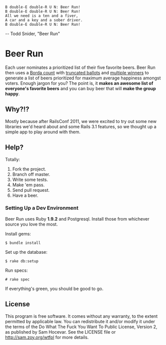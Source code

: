     B double-E double-R U N: Beer Run!
    B double-E double-R U N: Beer Run!
    All we need is a ten and a fiver,
    A car and a key and a sober driver.
    B double-E double-R U N: Beer Run!

-- Todd Snider, "Beer Run"

# Beer Run

Each user nominates a prioritized list of their five favorite beers. Beer Run
then uses a [Borda count](http://en.wikipedia.org/wiki/Borda_count) with
[truncated ballots](http://en.wikipedia.org/wiki/Borda_count#Truncated_ballots)
and [multiple
winners](http://en.wikipedia.org/wiki/Borda_count#Multiple_winners) to generate
a list of beers prioritized for maximum average happiness amongst voters.
Enough jargon for you? The point is, it **makes an awesome list of everyone's
favorite beers** and you can buy beer that will **make the group happy**.

## Why?!?

Mostly because after RailsConf 2011, we were excited to try out some new
libraries we'd heard about and some Rails 3.1 features, so we thought up a
simple app to play around with them.

## Help?

Totally:

1. Fork the project.
2. Branch off master.
3. Write some tests.
4. Make 'em pass.
5. Send pull request.
6. Have a beer.

### Setting Up a Dev Environment

Beer Run uses Ruby **1.9.2** and Postgresql. Install those from whichever
source you love the most.

Install gems:

    $ bundle install

Set up the database:

    $ rake db:setup

Run specs:

    # rake spec

If everything's green, you should be good to go.

## License

This program is free software. It comes without any warranty, to the extent
permitted by applicable law. You can redistribute it and/or modify it under the
terms of the Do What The Fuck You Want To Public License, Version 2, as
published by Sam Hocevar. See the LICENSE file or http://sam.zoy.org/wtfpl for
more details.

